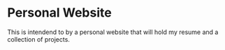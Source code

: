 # Personal Website

This is intendend to by a personal website that will hold my resume and a collection of projects. 

